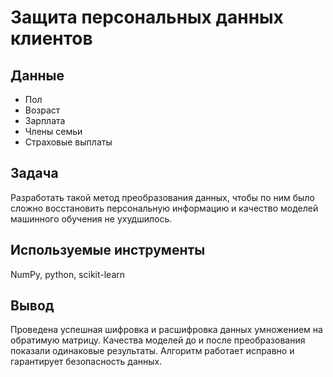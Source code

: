 # Защита персональных данных клиентов
## Данные
- Пол
- Возраст
- Зарплата
- Члены семьи
- Страховые выплаты
## Задача
Разработать такой метод преобразования данных, чтобы по ним было сложно восстановить персональную информацию и качество моделей машинного обучения не ухудшилось.
## Используемые инструменты
NumPy, python, scikit-learn
## Вывод
Проведена успешная шифровка и расшифровка данных умножением на обратимую матрицу. Качества моделей до и после преобразования показали одинаковые результаты.
Алгоритм работает исправно и гарантирует безопасность данных.
